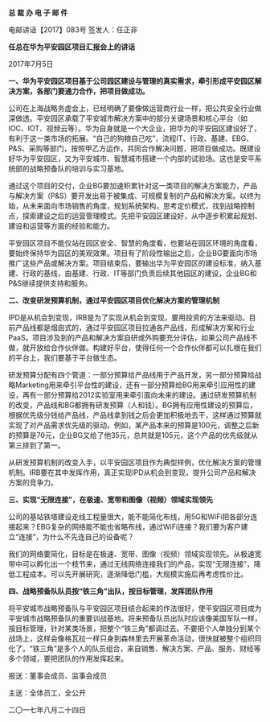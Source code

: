 **总 裁 办 电 子 邮 件**

 

电邮讲话【2017】083号                         签发人：任正非

 

**任总在华为平安园区项目汇报会上的讲话**

2017年7月5日

**一、华为平安园区项目基于公司园区建设与管理的真实需求，牵引形成平安园区解决方案，各部门要通力合作，把项目做成功。**

公司在上海战略务虚会上，已经明确了要像做运营商行业一样，把公共安全行业做深做透。平安园区承载了平安城市解决方案中的部分关键场景和核心平台（如IOC、IOT、视频云等）。华为自身就是一个大企业，把华为的平安园区建设好了，有利于这一类市场的拓展。“自己的狗粮自己吃”，流程IT、行政、基建、EBG、P&S、采购等部门，按照甲乙方运作，共同合作解决问题，把项目做成功。既建设好华为平安园区，又为平安城市、智慧城市搭建一个内部的试验场。这也是安平系统部的战略预备队的培训与实习基地。

通过这个项目的交付，企业BG要加速积累针对这一类项目的解决方案能力，产品与解决方案（P&S）要开发出易于被集成、可规模复制的产品和解决方案。以终为始，从未来面向市场销售的角度，规划系统架构，思考定价模式，找到战略控制点，探索建设之后的运营管理模式。先把平安园区建设好，从中逐步积累起规划、建设和运营等方面的经验和能力。

平安园区项目不能仅站在园区安全、智慧的角度看，也要站在园区环境的角度看，要始终保持华为园区的美观效果。项目有了阶段性输出之后，企业BG要面向市场推广这些产品或解决方案。项目结束后，要输出华为平安园区的建设标准，纳入基建、行政的基线，由基建、行政、IT等部门负责后续其他园区的建设，企业BG和P&S继续提供支持和服务。

 



**二、改变研发预算机制，通过平安园区项目优化解决方案的管理机制**

IPD是从机会到变现，IRB是为了实现从机会到变现，要用投资的方法来驱动。目前产品线都是烟囱式的，通过平安园区项目拉通各产品线，形成解决方案和行业PaaS。项目涉及到的产品和解决方案自研或外购要充分评估，如果公司产品线不做，就开放给合作伙伴做。构建好平台，使得任何一个合作伙伴都可以扎根在我们的平台上，我们要基于平台做生态。

研发预算分配有四个管道：一部分预算给产品线用于产品开发，另一部分预算给战略Marketing用来牵引平台性的建设，还有一部分预算给BG用来牵引应用性的建设，再有一部分预算给2012实验室用来牵引面向未来的建设。通过研发预算机制的改变，产品线和BG都拥有研发预算（人和钱）。BG拥有应用性建设的预算后，根据优先级分钱给产品线，产品线拿到钱之后会更加积极地去干，这样通过预算就实现了对产品需求优先级的驱动。例如，某产品本来的预算是100元，调整之后新的预算是70元，企业BG又给了他35元，总共就是105元，这个产品的优先级就从第三排到了第一。

从研发预算机制的改变入手，以平安园区项目作为典型样例，优化解决方案的管理机制。IRB要在其中发挥作用，真正实现IPD从机会到变现，提升公司产品和解决方案的竞争力。



**三、实现“无限连接”，在极速、宽带和图像（视频）领域实现领先**

公司的基站铁塔建设走线工程量很大，能不能简化布线，用5G和WiFi把各部分连接起来？EBG复杂的网络能不能也省略布线，通过WiFi连接？我们要为客户建立“连接”，为什么不先连自己的设备呢？

我们的网络要简化，目标是在极速、宽带、图像（视频）领域实现领先。从极速宽带中可以孵化出一个枝节来，通过无线网络连接我们的产品，实现“无限连接”，降低工程成本。可以先开展研究，逐渐降低门槛，大规模实施后再考虑性价比。



**四、战略预备队队员按“铁三角”出队，按目标管理，发挥团队作用**

将平安城市战略预备队与平安园区项目结合起来的作法很好，使平安园区项目成为平安城市战略预备队的重要训战基地。将来预备队员出队时应该像美国军队一样，按目标管理，针对某类场景，把整个“铁三角”都调过去。不要把个人单独分到某个战场上，这样会像格瓦拉一样只身到森林里去开展革命活动，很快就被整个组织同化了。“铁三角”是多个人的队员组合，来自销售、解决方案、产品、服务、财经等多个领域，要把团队的作用发挥起来。

 



































报送：董事会成员、监事会成员

主送：全体员工，全公开

二〇一七年八月二十四日